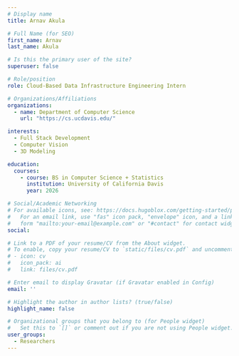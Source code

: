 ```yaml
---
# Display name
title: Arnav Akula

# Full Name (for SEO)
first_name: Arnav
last_name: Akula

# Is this the primary user of the site?
superuser: false

# Role/position
role: Cloud-Based Data Infrastructure Engineering Intern

# Organizations/Affiliations
organizations:
  - name: Department of Computer Science
    url: "https://cs.ucdavis.edu/"

interests:
  - Full Stack Development
  - Computer Vision
  - 3D Modeling

education:
  courses:
    - course: BS in Computer Science + Statistics
      institution: University of California Davis
      year: 2026

# Social/Academic Networking
# For available icons, see: https://docs.hugoblox.com/getting-started/page-builder/#icons
#   For an email link, use "fas" icon pack, "envelope" icon, and a link in the
#   form "mailto:your-email@example.com" or "#contact" for contact widget.
social:

# Link to a PDF of your resume/CV from the About widget.
# To enable, copy your resume/CV to `static/files/cv.pdf` and uncomment the lines below.
# - icon: cv
#   icon_pack: ai
#   link: files/cv.pdf

# Enter email to display Gravatar (if Gravatar enabled in Config)
email: ''

# Highlight the author in author lists? (true/false)
highlight_name: false

# Organizational groups that you belong to (for People widget)
#   Set this to `[]` or comment out if you are not using People widget.
user_groups:
  - Researchers
---
```

